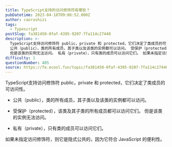 ```yaml
---
title: TypeScript支持的访问修饰符有哪些？
pubDatetime: 2023-04-18T09:06:52.000Z
author: caorushizi
tags:
  - Typescript
postSlug: fa381450-0faf-4395-9207-7fa114c27440
description: >-
  TypeScript支持访问修饰符 public，private 和 protected，它们决定了类成员的可访问性。
  公共（public），类的所有成员，其子类以及该类的实例都可以访问。 受保护（protected），该类及其子类的所有成员都可以访问它们。
  但是该类的实例无法访问。 私有（private），只有类的成员可以访问它们。 如果未指定访问修饰符，则它是隐式公共的，因为它符合 JavaS
difficulty: 1
questionNumber: 485
source: https://fe.ecool.fun/topic/fa381450-0faf-4395-9207-7fa114c27440
---
```


TypeScript支持访问修饰符 public，private 和 protected，它们决定了类成员的可访问性。

* 公共（public），类的所有成员，其子类以及该类的实例都可以访问。

* 受保护（protected），该类及其子类的所有成员都可以访问它们。 但是该类的实例无法访问。

* 私有（private），只有类的成员可以访问它们。

如果未指定访问修饰符，则它是隐式公共的，因为它符合 JavaScript 的便利性。
